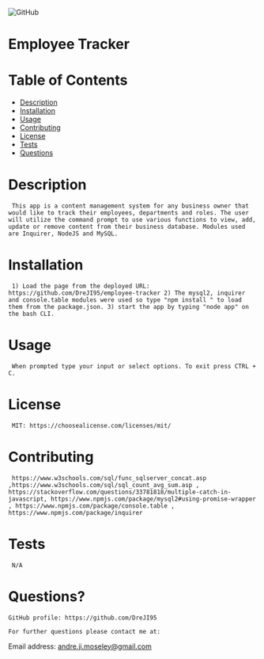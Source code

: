   ![GitHub](https://img.shields.io/badge/license-MIT-blue)
  

  # Employee Tracker

  # Table of Contents
  * [Description](#description)
  * [Installation](#installation)
  * [Usage](#usage)
  * [Contributing](#contributing)
  * [License](#license)
  * [Tests](#tests)
  * [Questions](#questions?)

  # Description
     This app is a content management system for any business owner that would like to track their employees, departments and roles. The user will utilize the command prompt to use various functions to view, add, update or remove content from their business database. Modules used are Inquirer, NodeJS and MySQL.

  # Installation 
     1) Load the page from the deployed URL: https://github.com/DreJI95/employee-tracker 2) The mysql2, inquirer and console.table modules were used so type "npm install " to load them from the package.json. 3) start the app by typing "node app" on the bash CLI.

  # Usage 
     When prompted type your input or select options. To exit press CTRL + C.

 # License
     MIT: https://choosealicense.com/licenses/mit/

  # Contributing
     https://www.w3schools.com/sql/func_sqlserver_concat.asp ,https://www.w3schools.com/sql/sql_count_avg_sum.asp , https://stackoverflow.com/questions/33781818/multiple-catch-in-javascript, https://www.npmjs.com/package/mysql2#using-promise-wrapper , https://www.npmjs.com/package/console.table , https://www.npmjs.com/package/inquirer

  # Tests
     N/A

  # Questions?

    GitHub profile: https://github.com/DreJI95
     
    For further questions please contact me at:

  Email address: andre.ji.moseley@gmail.com
